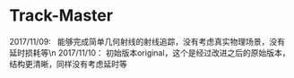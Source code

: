 # Track-Master
2017/11/09:   能够完成简单几何射线的射线追踪，没有考虑真实物理场景，没有延时损耗等\n
2017/11/10：  初始版本original，这个是经过改进之后的原始版本，结构更清晰，同样没有考虑延时等